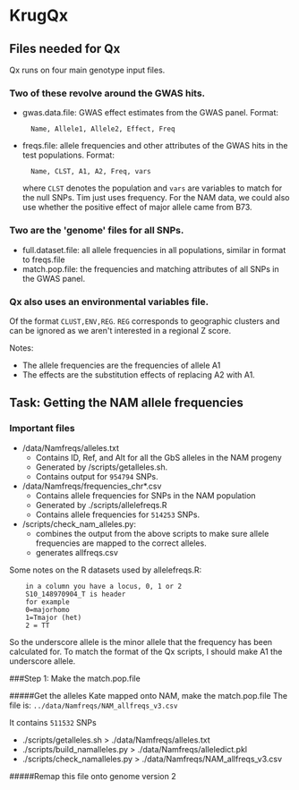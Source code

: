 # KrugQx

## Files needed for Qx

Qx runs on four main genotype input files. 

### Two of these revolve around the GWAS hits. 

* gwas.data.file: GWAS effect estimates from the GWAS panel. Format:
		
		Name, Allele1, Allele2, Effect, Freq
* freqs.file: allele frequencies and other attributes of the GWAS hits in the test populations. Format:

		Name, CLST, A1, A2, Freq, vars
		
	where `CLST` denotes the population and `vars` are variables to match for the null SNPs. Tim just uses frequency. For the NAM data, we could also use whether the positive effect of major allele came from B73.
	
### Two are the 'genome' files for all SNPs.

* full.dataset.file: all allele frequencies in all populations, similar in format to freqs.file
* match.pop.file:  the frequencies and matching attributes of all SNPs in the GWAS panel.

### Qx also uses an environmental variables file.

Of the format `CLUST,ENV,REG`. `REG` corresponds to geographic clusters and can be ignored as we aren't interested in a regional Z score. 

Notes:

* The allele frequencies are the frequencies of allele A1
* The effects are the substitution effects of replacing A2 with A1.

## Task: Getting the NAM allele frequencies

### Important files

* /data/Namfreqs/alleles.txt  
	* Contains ID, Ref, and Alt for all the GbS alleles in the NAM progeny
	* Generated by /scripts/getalleles.sh.
	* Contains output for `954794` SNPs.
* /data/Namfreqs/frequencies_chr*.csv
	* Contains allele frequencies for SNPs in the NAM population
	* Generated by ./scripts/allelefreqs.R
	* Contains allele frequencies for `514253` SNPs.
* /scripts/check_nam_alleles.py:
	* combines the output from the above scripts to make sure allele frequencies are mapped to the correct alleles. 
	* generates allfreqs.csv

Some notes on the R datasets used by allelefreqs.R:
	
		in a column you have a locus, 0, 1 or 2
		S10_148970904_T is header
		for example
		0=majorhomo
		1=Tmajor (het)
		2 = TT
 
So the underscore allele is the minor allele that the frequency has been calculated for. To match the format of the Qx scripts, I should make A1 the underscore allele.

###Step 1: Make the match.pop.file

#####Get the alleles Kate mapped onto NAM, make the match.pop.file
The file is: `../data/Namfreqs/NAM_allfreqs_v3.csv`

It contains `511532` SNPs

* ./scripts/getalleles.sh > ./data/Namfreqs/alleles.txt
* ./scripts/build_namalleles.py > ./data/Namfreqs/alleledict.pkl
* ./scripts/check_namalleles.py > ./data/Namfreqs/NAM_allfreqs_v3.csv

#####Remap this file onto genome version 2  